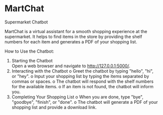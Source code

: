 # MartChat
Supermarket Chatbot

MartChat is a virtual assistant for a smooth shopping experience at the supermarket. It helps to find items in the store by providing the shelf numbers for each item and generates a PDF of your shopping list. 

How to Use the Chatbot: 
1. Starting the Chatbot  
  Open a web browser and navigate to http://127.0.0.1:5000/. 
2. Interacting with the Chatbot 
  o Greet the chatbot by typing "hello", "hi", or "hey". 
  o Input your shopping list by typing the items separated by commas or spaces. 
  o The chatbot will respond with the shelf numbers for the available items. 
  o If an item is not found, the chatbot will inform you. 
3. Completing Your Shopping List 
  o When you are done, type "bye", "goodbye", "finish", or "done". 
  o The chatbot will generate a PDF of your shopping list and provide a download 
    link.
